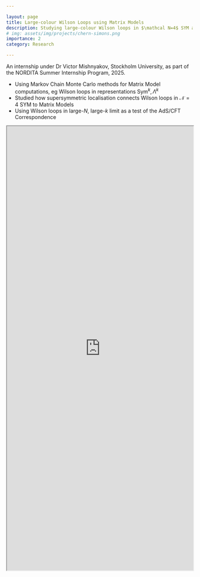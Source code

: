 ```yaml
---

layout: page
title: Large-colour Wilson Loops using Matrix Models
description: Studying large-colour Wilson loops in $\mathcal N=4$ SYM as a test of the $\mathrm{AdS}$/CFT Correspondence.
# img: assets/img/projects/chern-simons.png
importance: 2
category: Research

---
```

<!--\href{}{Presentation}-->

An internship under Dr Victor Mishnyakov, Stockholm University, as part of the NORDITA Summer Internship Program, 2025.

- Using Markov Chain Monte Carlo methods for Matrix Model computations, eg Wilson loops in representations $\mathrm{Sym}^k,\Lambda^k$
- Studied how supersymmetric localisation connects Wilson loops in $\mathcal N=4$ SYM to Matrix Models
- Using Wilson loops in large-$N$, large-$k$ limit as a test of the $\mathrm{AdS}$/CFT Correspondence


<iframe
  src="https://github.com/RehmatSChawla/MCMC-Matrix-Models/blob/9323cfca9071236d3f3922e4f69917fa66afcbd4/Presentation.pdf"
  width="100%"
  height="1200px"
  allow="autoplay"
></iframe>



<!--
\repoint{Knot Polynomials from $\mathcal N=4$ SYM}[Bachelor's Thesis II]{Spring '24}[Guide : Prof. Pichai Ramadevi, Department of Physics, IITB][Polynomial knot invariants can be derived by counting solutions of BHN localisation equations modifed by surface operators.\hspace*{-1ex}]
\begin{newitemize}
    \item Used knot parametrisations, numerical techniques on Lie groups to study BHN solution space and derive knot polynomials
    \item Surveyed surface operators' role in supersymmetric theories and modification of BHN equations in their presence
\end{newitemize}

\repoint{Knot Invariants from Perturbative Chern Simons}[Bachelor's Thesis I][\href{https://github.com/RehmatSChawla/Perturbative-Chern-Simons/blob/main/Report.pdf}{Report}][\href{https://github.com/RehmatSChawla/Perturbative-Chern-Simons/blob/main/Presentation.pdf}{Presentation}]{}[Guide : Prof. Pichai Ramadevi, Department of Physics, IITB\pointdate{Fall '23}][The Chern-Simons topological QFT is exactly solvable but can also be studied perturbatively. The topological nature of the theory allows use in deriving knot invariants, objects which distinguish knots.]
\begin{newitemize}
    \item Investigated knot parametrisations and integration techniques to efficiently compute invariants using Mathematica
    \item Derived integral forms of Vassiliev invariants from Wilson loop operators in a Chern-Simons theory
    % \item Surveyed literature on topological QFTs, Chern-Simons theories and their applications such as the quantum hall effect
    % \item Derived Feynman Rules following a Faddeev-Popov procedure to calculate Vassiliev invariants from Wilson loop VEVs
    % \item Studied loop parametrisations and integration techniques to efficiently compute invariants using Mathematica
    % \item Studied Chern-Simons theory and its applications in condensed matter physics and topological quantum computing
    % \item Examining resurgence techniques like Borel resummation to extract non-perturbative terms from asymptotic series
\end{newitemize}-->

